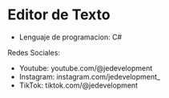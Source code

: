 # Editor de Texto
- Lenguaje de programacion: C#

Redes Sociales:
- Youtube: youtube.com/@jedevelopment
- Instagram: instagram.com/jedevelopment_
- TikTok: tiktok.com/@jedevelopment
